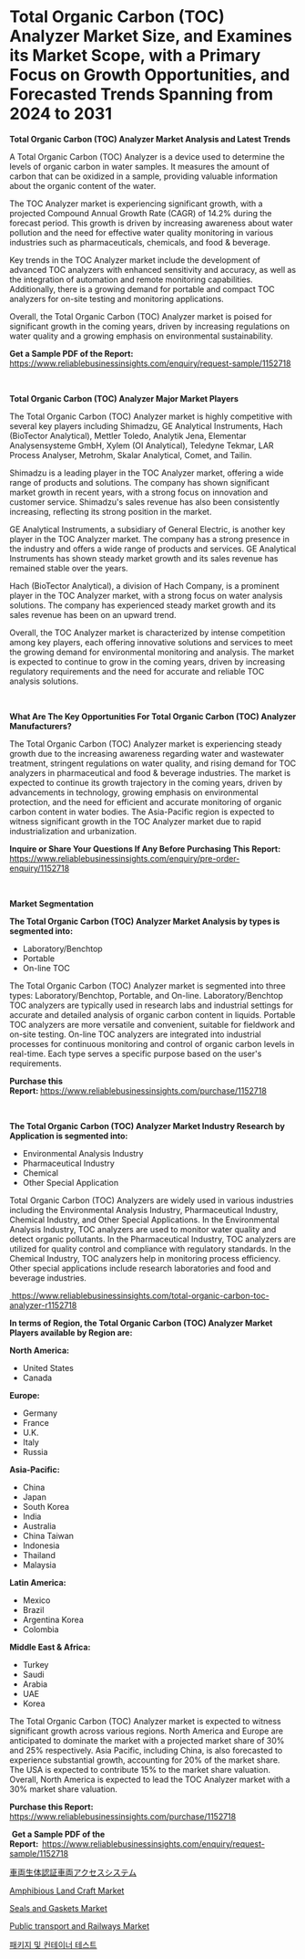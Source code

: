 <p><h1>Total Organic Carbon (TOC) Analyzer Market Size, and Examines its Market Scope, with a Primary Focus on Growth Opportunities, and Forecasted Trends Spanning from 2024 to 2031</h1></p><p><strong>Total Organic Carbon (TOC) Analyzer Market Analysis and Latest Trends</strong></p>
<p><p>A Total Organic Carbon (TOC) Analyzer is a device used to determine the levels of organic carbon in water samples. It measures the amount of carbon that can be oxidized in a sample, providing valuable information about the organic content of the water.</p><p>The TOC Analyzer market is experiencing significant growth, with a projected Compound Annual Growth Rate (CAGR) of 14.2% during the forecast period. This growth is driven by increasing awareness about water pollution and the need for effective water quality monitoring in various industries such as pharmaceuticals, chemicals, and food & beverage.</p><p>Key trends in the TOC Analyzer market include the development of advanced TOC analyzers with enhanced sensitivity and accuracy, as well as the integration of automation and remote monitoring capabilities. Additionally, there is a growing demand for portable and compact TOC analyzers for on-site testing and monitoring applications.</p><p>Overall, the Total Organic Carbon (TOC) Analyzer market is poised for significant growth in the coming years, driven by increasing regulations on water quality and a growing emphasis on environmental sustainability.</p></p>
<p><strong>Get a Sample PDF of the Report:&nbsp;</strong> <a href="https://www.reliablebusinessinsights.com/enquiry/request-sample/1152718">https://www.reliablebusinessinsights.com/enquiry/request-sample/1152718</a></p>
<p>&nbsp;</p>
<p><strong>Total Organic Carbon (TOC) Analyzer Major Market Players</strong></p>
<p><p>The Total Organic Carbon (TOC) Analyzer market is highly competitive with several key players including Shimadzu, GE Analytical Instruments, Hach (BioTector Analytical), Mettler Toledo, Analytik Jena, Elementar Analysensysteme GmbH, Xylem (OI Analytical), Teledyne Tekmar, LAR Process Analyser, Metrohm, Skalar Analytical, Comet, and Tailin.</p><p>Shimadzu is a leading player in the TOC Analyzer market, offering a wide range of products and solutions. The company has shown significant market growth in recent years, with a strong focus on innovation and customer service. Shimadzu's sales revenue has also been consistently increasing, reflecting its strong position in the market.</p><p>GE Analytical Instruments, a subsidiary of General Electric, is another key player in the TOC Analyzer market. The company has a strong presence in the industry and offers a wide range of products and services. GE Analytical Instruments has shown steady market growth and its sales revenue has remained stable over the years.</p><p>Hach (BioTector Analytical), a division of Hach Company, is a prominent player in the TOC Analyzer market, with a strong focus on water analysis solutions. The company has experienced steady market growth and its sales revenue has been on an upward trend.</p><p>Overall, the TOC Analyzer market is characterized by intense competition among key players, each offering innovative solutions and services to meet the growing demand for environmental monitoring and analysis. The market is expected to continue to grow in the coming years, driven by increasing regulatory requirements and the need for accurate and reliable TOC analysis solutions.</p></p>
<p>&nbsp;</p>
<p><strong>What Are The Key Opportunities For Total Organic Carbon (TOC) Analyzer Manufacturers?</strong></p>
<p><p>The Total Organic Carbon (TOC) Analyzer market is experiencing steady growth due to the increasing awareness regarding water and wastewater treatment, stringent regulations on water quality, and rising demand for TOC analyzers in pharmaceutical and food & beverage industries. The market is expected to continue its growth trajectory in the coming years, driven by advancements in technology, growing emphasis on environmental protection, and the need for efficient and accurate monitoring of organic carbon content in water bodies. The Asia-Pacific region is expected to witness significant growth in the TOC Analyzer market due to rapid industrialization and urbanization.</p></p>
<p><strong>Inquire or Share Your Questions If Any Before Purchasing This Report:</strong> <a href="https://www.reliablebusinessinsights.com/enquiry/pre-order-enquiry/1152718">https://www.reliablebusinessinsights.com/enquiry/pre-order-enquiry/1152718</a></p>
<p>&nbsp;</p>
<p><strong>Market Segmentation</strong></p>
<p><strong>The Total Organic Carbon (TOC) Analyzer Market Analysis by types is segmented into:</strong></p>
<p><ul><li>Laboratory/Benchtop</li><li>Portable</li><li>On-line TOC</li></ul></p>
<p><p>The Total Organic Carbon (TOC) Analyzer market is segmented into three types: Laboratory/Benchtop, Portable, and On-line. Laboratory/Benchtop TOC analyzers are typically used in research labs and industrial settings for accurate and detailed analysis of organic carbon content in liquids. Portable TOC analyzers are more versatile and convenient, suitable for fieldwork and on-site testing. On-line TOC analyzers are integrated into industrial processes for continuous monitoring and control of organic carbon levels in real-time. Each type serves a specific purpose based on the user's requirements.</p></p>
<p><strong>Purchase this Report:&nbsp;</strong><a href="https://www.reliablebusinessinsights.com/purchase/1152718">https://www.reliablebusinessinsights.com/purchase/1152718</a></p>
<p>&nbsp;</p>
<p><strong>The Total Organic Carbon (TOC) Analyzer Market Industry Research by Application is segmented into:</strong></p>
<p><ul><li>Environmental Analysis Industry</li><li>Pharmaceutical Industry</li><li>Chemical</li><li>Other Special Application</li></ul></p>
<p><p>Total Organic Carbon (TOC) Analyzers are widely used in various industries including the Environmental Analysis Industry, Pharmaceutical Industry, Chemical Industry, and Other Special Applications. In the Environmental Analysis Industry, TOC analyzers are used to monitor water quality and detect organic pollutants. In the Pharmaceutical Industry, TOC analyzers are utilized for quality control and compliance with regulatory standards. In the Chemical Industry, TOC analyzers help in monitoring process efficiency. Other special applications include research laboratories and food and beverage industries.</p></p>
<p><a href="https://www.reliablebusinessinsights.com/total-organic-carbon-toc-analyzer-r1152718">&nbsp;https://www.reliablebusinessinsights.com/total-organic-carbon-toc-analyzer-r1152718</a></p>
<p><strong>In terms of Region, the Total Organic Carbon (TOC) Analyzer Market Players available by Region are:</strong></p>
<p>
    <p> <strong> North America: </strong>
        <ul>
            <li>United States</li>
            <li>Canada</li>
        </ul>
        </p> 
    <p> <strong> Europe: </strong>
        <ul>
            <li>Germany</li>
            <li>France</li>
            <li>U.K.</li>
            <li>Italy</li>
            <li>Russia</li>
        </ul>
        </p> 
    <p> <strong> Asia-Pacific: </strong>
        <ul>
            <li>China</li>
            <li>Japan</li>
            <li>South Korea</li>
            <li>India</li>
            <li>Australia</li>
            <li>China Taiwan</li>
            <li>Indonesia</li>
            <li>Thailand</li>
            <li>Malaysia</li>
        </ul>
        </p> 
    <p> <strong> Latin America: </strong>
        <ul>
            <li>Mexico</li>
            <li>Brazil</li>
            <li>Argentina Korea</li>
            <li>Colombia</li>
        </ul>
        </p> 
    <p> <strong> Middle East & Africa: </strong>
        <ul>
            <li>Turkey</li>
            <li>Saudi</li>
            <li>Arabia</li>
            <li>UAE</li>
            <li>Korea</li>
        </ul>
    </p>
    </p>
<p><p>The Total Organic Carbon (TOC) Analyzer market is expected to witness significant growth across various regions. North America and Europe are anticipated to dominate the market with a projected market share of 30% and 25% respectively. Asia Pacific, including China, is also forecasted to experience substantial growth, accounting for 20% of the market share. The USA is expected to contribute 15% to the market share valuation. Overall, North America is expected to lead the TOC Analyzer market with a 30% market share valuation.</p></p>
<p><strong>Purchase this Report: </strong><a href="https://www.reliablebusinessinsights.com/purchase/1152718">https://www.reliablebusinessinsights.com/purchase/1152718</a></p>
<p>&nbsp;<strong>Get a Sample PDF of the Report:&nbsp;&nbsp;</strong><a href="https://www.reliablebusinessinsights.com/enquiry/request-sample/1152718">https://www.reliablebusinessinsights.com/enquiry/request-sample/1152718</a></p>
<p><strong></strong></p>
<p><p><a href="https://github.com/RaeJenkins1952/Market-Research-Report-List-1/blob/main/668303289266.md">車両生体認証車両アクセスシステム</a></p><p><a href="https://github.com/Sinjinluong3e0awx2m195k76/Market-Research-Report-List-2/blob/main/amphibious-land-craft-market.md">Amphibious Land Craft Market</a></p><p><a href="https://www.linkedin.com/pulse/seals-gaskets-market-trends-analysis-forecasted-period-hopoe">Seals and Gaskets Market</a></p><p><a href="https://github.com/shotows/Market-Research-Report-List-2/blob/main/public-transport-and-railways-market.md">Public transport and Railways Market</a></p><p><a href="https://github.com/vsr06p4p49/Market-Research-Report-List-2/blob/main/110260481898.md">패키지 및 컨테이너 테스트</a></p></p>